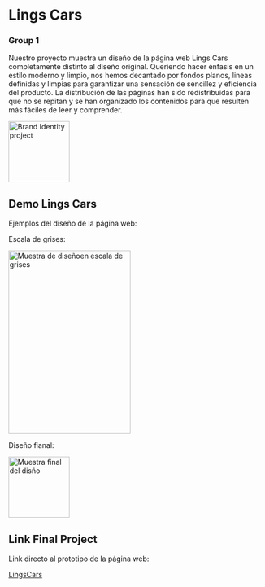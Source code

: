 
# Lings Cars
### Group 1

Nuestro proyecto muestra un diseño de la página web Lings Cars completamente distinto al diseño original. Queriendo hacer énfasis en un estilo moderno y limpio, nos hemos decantado por fondos planos, lineas definidas y limpias para garantizar una sensación de sencillez y eficiencia del producto. La distribución de las páginas han sido redistribuídas para que no se repitan y se han organizado los contenidos para que resulten más fáciles de leer y comprender.

<img src="https://i.postimg.cc/vBMHNC7G/Group-22.jpg" alt='Brand Identity project' width="120" height="120">


## Demo Lings Cars

Ejemplos del diseño de la página web:

Escala de grises: 

<img src="https://i.postimg.cc/KzNvSQQB/Group-23.jpg" alt='Muestra de diseñoen escala de grises' width="240" height="360">

Diseño fianal:

<img src='/.github/images/...' alt='Muestra final del disño' width="120" height="120">

## Link Final Project

Link directo al prototipo de la página web:

[LingsCars](https://www.)

## 




